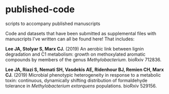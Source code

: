 # published-code
scripts to accompany published manuscripts

Code and datasets that have been submitted as supplemental files with manuscripts I've written can all be found here! That includes:

**Lee JA, Stolyar S, Marx CJ.** (2019) An aerobic link between lignin degradation and C1 metabolism: growth on methoxylated aromatic compounds by members of the genus *Methylobacterium*. bioRxiv 712836.

**Lee JA, Riazi S, Nemati SH, Vasdekis AE, Ridenhour BJ, Remien CH, Marx CJ.** (2019) Microbial phenotypic heterogeneity in response to a metabolic toxin: continuous, dynamically shifting distribution of formaldehyde tolerance in *Methylobacterium extorquens* populations. bioRxiv 529156.
